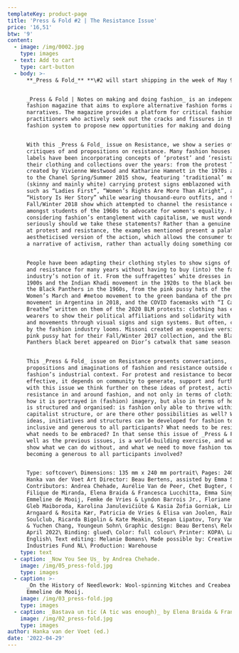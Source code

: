 ```yaml
---
templateKey: product-page
title: 'Press & Fold #2 | The Resistance Issue'
price: '16,51'
btw: '9'
content:
  - image: /img/0002.jpg
    type: images
  - text: Add to cart
    type: cart-button
  - body: >-
      **_Press & Fold_** **\#2 will start shipping in the week of May 9th.**


      _Press & Fold | Notes on making and doing fashion_ is an independent
      fashion magazine that aims to explore alternative fashion forms and
      narratives. The magazine provides a platform for critical fashion
      practitioners who actively seek out the cracks and fissures in the current
      fashion system to propose new opportunities for making and doing fashion.


      With this _Press & Fold_ issue on Resistance, we show a series of
      critiques of and propositions on resistance. Many fashion houses and
      labels have been incorporating concepts of ‘protest’ and ‘resistance’ in
      their clothing and collections over the years: from the protest T-shirts
      created by Vivienne Westwood and Katharine Hamnett in the 1970s and 1980s
      to the Chanel Spring/Summer 2015 show, featuring ‘traditional’ models
      (skinny and mainly white) carrying protest signs emblazoned with texts
      such as “Ladies First”, “Women’s Rights Are More Than Alright”, and
      “History Is Her Story” while wearing thousand-euro outfits, and the Dior
      Fall/Winter 2018 show which attempted to channel the resistance culture
      amongst students of the 1960s to advocate for women's equality. However,
      considering fashion’s entanglement with capitalism, we must wonder: how
      seriously should we take these statements? Rather than a genuine attempt
      at protest and resistance, the examples mentioned present a palatable and
      aestheticised version of the action, which allows the consumer to buy into
      a narrative of activism, rather than actually doing something concrete. 


      People have been adapting their clothing styles to show signs of protest
      and resistance for many years without having to buy (into) the fashion
      industry’s notion of it. From the suffragettes’ white dresses in the early
      1900s and the Indian Khadi movement in the 1920s to the black berets of
      the Black Panthers in the 1960s, from the pink pussy hats of the 2017
      Women’s March and #metoo movement to the green bandana of the pro-choice
      movement in Argentina in 2018, and the COVID facemasks with “I Can’t
      Breathe” written on them of the 2020 BLM protests: clothing has enabled
      wearers to show their political affiliations and solidarity with people
      and movements through visual signs and sign systems. But often, co-option
      by the fashion industry looms. Missoni created an expensive version of the
      pink pussy hat for their Fall/Winter 2017 collection, and the Black
      Panthers black beret appeared on Dior’s catwalk that same season. 


      This _Press & Fold_ issue on Resistance presents conversations,
      propositions and imaginations of fashion and resistance outside of
      fashion’s industrial context. For protest and resistance to become
      effective, it depends on community to generate, support and further it:
      with this issue we think further on these ideas of protest, activism and
      resistance in and around fashion, and not only in terms of clothing, and
      how it is portrayed in (fashion) imagery, but also in terms of how fashion
      is structured and organised: is fashion only able to thrive within a
      capitalist structure, or are there other possibilities as well? What
      ideas, initiatives and structures can be developed for fashion to become
      inclusive and generous to all participants? What needs to be resisted and
      what needs to be embraced? In that sense this issue of _Press & Fold_, as
      well as the previous issues, is a world-building exercise, and wants to
      show what we can do without, and what we need to move fashion towards
      becoming a generous to all participants involved?


      Type: softcover\ Dimensions: 135 mm x 240 mm portrait\ Pages: 240\ Editor:
      Hanka van der Voet Art Director: Beau Bertens, assisted by Emma Singleton\
      Contributors: Andrea Chehade, Aurélie Van de Peer, Chet Bugter, Chinouk
      Filique de Miranda, Elena Braida & Francesca Lucchitta, Emma Singleton,
      Emmeline de Mooij, Femke de Vries & Lyndon Barrois Jr., Floriane Misslin,
      Gleb Maiboroda, Karolina Janulevičiūtė & Kasia Zofia Gorniak, Line
      Arngaard & Rosita Kær, Patricia de Vries & Elisa van Joolen, Rainbow
      Soulclub, Ricarda Bigolin & Kate Meakin, Stepan Lipatov, Tory Van Thompson
      & Yuchen Chang, Youngeun Sohn\ Graphic design: Beau Bertens\ Release date:
      April 2022\ Binding: glued\ Color: full colour\ Printer: KOPA\ Language:
      English\ Text editing: Melanie Bomans\ Made possible by: Creative
      Industries Fund NL\ Production: Warehouse
    type: text
  - caption: _Now You See Us_ by Andrea Chehade.
    image: /img/05_press-fold.jpg
    type: images
  - caption: >-
      _On the History of Needlework: Wool-spinning Witches and Creabea’s_ by
      Emmeline de Mooij.
    image: /img/03_press-fold.jpg
    type: images
  - caption: _Bastava un tic (A tic was enough)_ by Elena Braida & Francesca Lucchitta.
    image: /img/02_press-fold.jpg
    type: images
author: Hanka van der Voet (ed.)
date: '2022-04-29'
---
```


